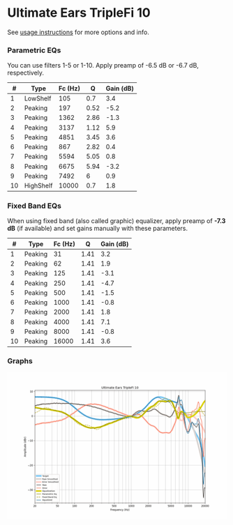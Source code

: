 # Ultimate Ears TripleFi 10
See [usage instructions](https://github.com/jaakkopasanen/AutoEq#usage) for more options and info.

### Parametric EQs
You can use filters 1-5 or 1-10. Apply preamp of -6.5 dB or -6.7 dB, respectively.

|   # | Type      |   Fc (Hz) |    Q |   Gain (dB) |
|-----|-----------|-----------|------|-------------|
|   1 | LowShelf  |       105 | 0.7  |         3.4 |
|   2 | Peaking   |       197 | 0.52 |        -5.2 |
|   3 | Peaking   |      1362 | 2.86 |        -1.3 |
|   4 | Peaking   |      3137 | 1.12 |         5.9 |
|   5 | Peaking   |      4851 | 3.45 |         3.6 |
|   6 | Peaking   |       867 | 2.82 |         0.4 |
|   7 | Peaking   |      5594 | 5.05 |         0.8 |
|   8 | Peaking   |      6675 | 5.94 |        -3.2 |
|   9 | Peaking   |      7492 | 6    |         0.9 |
|  10 | HighShelf |     10000 | 0.7  |         1.8 |

### Fixed Band EQs
When using fixed band (also called graphic) equalizer, apply preamp of **-7.3 dB** (if available) and set gains manually with these parameters.

|   # | Type    |   Fc (Hz) |    Q |   Gain (dB) |
|-----|---------|-----------|------|-------------|
|   1 | Peaking |        31 | 1.41 |         3.2 |
|   2 | Peaking |        62 | 1.41 |         1.9 |
|   3 | Peaking |       125 | 1.41 |        -3.1 |
|   4 | Peaking |       250 | 1.41 |        -4.7 |
|   5 | Peaking |       500 | 1.41 |        -1.5 |
|   6 | Peaking |      1000 | 1.41 |        -0.8 |
|   7 | Peaking |      2000 | 1.41 |         1.8 |
|   8 | Peaking |      4000 | 1.41 |         7.1 |
|   9 | Peaking |      8000 | 1.41 |        -0.8 |
|  10 | Peaking |     16000 | 1.41 |         3.6 |

### Graphs
![](./Ultimate%20Ears%20TripleFi%2010.png)
